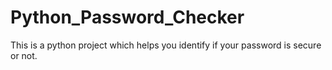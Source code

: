 # Python_Password_Checker
This is a python project which helps you identify if your password is secure or not.
